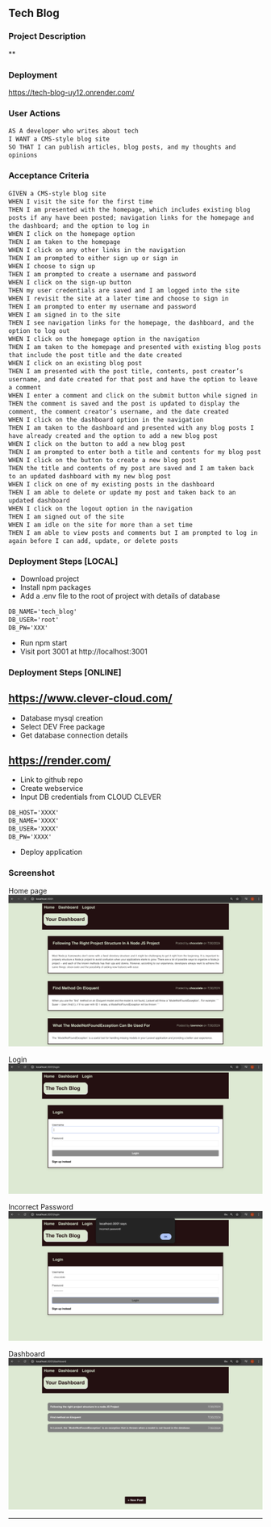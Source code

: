 ## Tech Blog
   
### Project Description

**

### Deployment

https://tech-blog-uy12.onrender.com/
  
### User Actions

```
AS A developer who writes about tech
I WANT a CMS-style blog site
SO THAT I can publish articles, blog posts, and my thoughts and opinions
```

### Acceptance Criteria

```
GIVEN a CMS-style blog site
WHEN I visit the site for the first time
THEN I am presented with the homepage, which includes existing blog posts if any have been posted; navigation links for the homepage and the dashboard; and the option to log in
WHEN I click on the homepage option
THEN I am taken to the homepage
WHEN I click on any other links in the navigation
THEN I am prompted to either sign up or sign in
WHEN I choose to sign up
THEN I am prompted to create a username and password
WHEN I click on the sign-up button
THEN my user credentials are saved and I am logged into the site
WHEN I revisit the site at a later time and choose to sign in
THEN I am prompted to enter my username and password
WHEN I am signed in to the site
THEN I see navigation links for the homepage, the dashboard, and the option to log out
WHEN I click on the homepage option in the navigation
THEN I am taken to the homepage and presented with existing blog posts that include the post title and the date created
WHEN I click on an existing blog post
THEN I am presented with the post title, contents, post creator’s username, and date created for that post and have the option to leave a comment
WHEN I enter a comment and click on the submit button while signed in
THEN the comment is saved and the post is updated to display the comment, the comment creator’s username, and the date created
WHEN I click on the dashboard option in the navigation
THEN I am taken to the dashboard and presented with any blog posts I have already created and the option to add a new blog post
WHEN I click on the button to add a new blog post
THEN I am prompted to enter both a title and contents for my blog post
WHEN I click on the button to create a new blog post
THEN the title and contents of my post are saved and I am taken back to an updated dashboard with my new blog post
WHEN I click on one of my existing posts in the dashboard
THEN I am able to delete or update my post and taken back to an updated dashboard
WHEN I click on the logout option in the navigation
THEN I am signed out of the site
WHEN I am idle on the site for more than a set time
THEN I am able to view posts and comments but I am prompted to log in again before I can add, update, or delete posts
```

### Deployment Steps [LOCAL]

- Download project
- Install npm packages
- Add a .env file to the root of project with details of database

```text
DB_NAME='tech_blog'
DB_USER='root'
DB_PW='XXX'
```

- Run npm start
- Visit port 3001 at http://localhost:3001


### Deployment Steps [ONLINE]

## https://www.clever-cloud.com/

- Database mysql creation
- Select DEV Free package
- Get database connection details

## https://render.com/

- Link to github repo
- Create webservice
- Input DB credentials from CLOUD CLEVER

```text
DB_HOST='XXXX'
DB_NAME='XXXX'
DB_USER='XXXX'
DB_PW='XXXX'
```

- Deploy application


### Screenshot

Home page
![](images/screenshot1.png)

Login
![](images/screenshot2.png)

Incorrect Password
![](images/screenshot3.png)

Dashboard
![](images/screenshot4.png)

------------------------